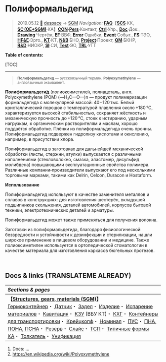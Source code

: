 # Полиформальдегид
> 2019.05.12 [🚀](../../index/index.md) [despace](index.md) → [SGM](sc.md)
> *Navigation:*
> **[FAQ](faq.md)**【**[SCS](scs.md)**·КК, **[SC (OE+SGM)](sc.md)**·КА】**[CON](contact.md)·[Pers](person.md)**·Контакт, **[Ctrl](control.md)**·Упр., **[Doc](doc.md)**·Док., **[Drawing](drawing.md)**·Чертёж, **[EF](ef.md)**·ВВФ, **[Error](error.md)**·Ошибки, **[Event](event.md)**·Событ., **[FS](fs.md)**·ТЭО, **[HF&E](hfe.md)**·Эрго., **[KT](kt.md)**·КТ, **[N&B](nnb.md)**·БНО, **[Project](project.md)**·Проект, **[QM](qm.md)**·БКНР, **[R&D](rnd.md)**·НИОКР, **[SI](si.md)**·СИ, **[Test](test.md)**·ЭО, **[TRL](trl.md)**·УГТ

**Table of contents:**

[TOC]

---

> <small>**Полиформальдегид** — русскоязычный термин. **Polyoxymethylene** — англоязычный эквивалент.</small>

**Полиформальдеги́д** (полиоксиметиле́н, полиацеталь, англ. Polyoxymethylene (POM) (—Н₂С—О—)n — продукт полимеризации формальдегида с молекулярной массой: 40 ‑ 120 тыс. Белый кристаллический порошок с температурой плавления около +180 ℃, характеризуется высокой стабильностью, сохраняет жёсткость и механическую прочность до +120 ℃, стоек к истиранию, ударным нагрузкам, к органическим растворителям и маслам, хорошо поддаётся обработке. Плёнки из полиформальдегида очень прочны. Полиформальдегид подвержен гидролизу кислотами и окислению, например, в присутствии хлора.

Полиформальдегид в заготовках для дальнейшей механической обработки (листы, стержни, втулки) выпускается с различными наполнениями (стекловолокно, смазка, эластомер, дисульфид молибдена) повышающими эксплуатационные свойства полимера. Различные компании‑производители выпускают его под несколькими торговыми марками, такими как Delrin, Celcon, Duracon и Hostaform.

**Использование**

Полиформальдегид используют в качестве заменителя металлов и сплавов в конструкциях: для изготовления шестерён, вкладышей подшипников скольжения, деталей автомобилей, корпусов бытовой техники, электротехнических деталей и арматуры.

Полиформальдегид может также применяться для получения волокна.

Заготовки из полиформальдегида, благодаря физиологической безвредности и устойчивости к дезинфекции и стерилизации, нашли широкое применение в пищевом оборудовании и медицине. Также полиоксиметилен используется в ортопедической стоматологии в качестве материала для изготовления каркасов бюгельных протезов.



<p style="page-break-after:always"> </p>

## Docs & links (TRANSLATEME ALREADY)
|*Sections & pages*|
|:-|
|**【[Structures, gears, materials (SGM)](sc.md)】**<br> [Гермоконтейнер](гермоконтейнер.md)・ [Датчик](sensor.md)・ [Задел](margin.md)・ [Изделие](unit.md)・ [Испарение материалов](matc.md)・ [Кавитация](cavitation.md)・ [КЗУ](cinu.md) (ВБУ КТ)・ [КХГ](cgs.md)・ [Контейнеры для транспортировки](ship_contain.md)・ [Крейцкопф](crosshead.md)・ [Номинал](nominal.md)・ [ПУС](lag.md)・ [ПНА, ПОНА, ПСНА](devd.md)・ [Резерв](reserve.md)・ [Слайс](слайс.md)・ [ТСП](tsp.md)・ [Типичные формы КА](sc.md)・ [Толкатель](толкатель.md)・ [Унификация](commonality.md)|

   1. Docs: …
   1. <https://en.wikipedia.org/wiki/Polyoxymethylene>
